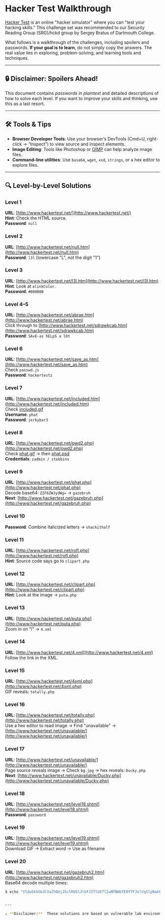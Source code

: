 # Hacker Test Walkthrough

[Hacker Test](http://www.hackertest.net/) is an online "hacker simulator" where you can "test your hacking skills." This challenge set was recommended to our Security Reading Group (SRG)/hckd group by Sergey Bratus of Dartmouth College.

What follows is a walkthrough of the challenges, including spoilers and passwords. **If your goal is to learn**, do not simply copy the answers. The real value lies in exploring, problem-solving, and learning tools and techniques.

---

## 🔒 Disclaimer: Spoilers Ahead!

This document contains *passwords in plaintext* and detailed descriptions of how to solve each level. If you want to improve your skills and thinking, use this as a last resort.

---

## 🛠️ Tools & Tips

- **Browser Developer Tools**: Use your browser’s DevTools (Cmd+U, right-click → “Inspect”) to view source and inspect elements.
- **Image Editing**: Tools like Photoshop or [GIMP](https://www.gimp.org/) can help analyze image files.
- **Command-line utilities**: Use `base64`, `wget`, `xxd`, `strings`, or a hex editor to explore files.

---

## 🔍 Level-by-Level Solutions

### Level 1
**URL**: [http://www.hackertest.net/](http://www.hackertest.net/)  
**Hint**: Check the HTML source.  
**Password**: `null`

### Level 2
**URL**: [http://www.hackertest.net/null.htm](http://www.hackertest.net/null.htm)  
**Password**: `l3l` (lowercase "L", not the digit "1")

### Level 3
**URL**: [http://www.hackertest.net/l3l.htm](http://www.hackertest.net/l3l.htm)  
**Hint**: Look at `alinkColor`.  
**Password**: `#000000`

### Level 4–5
**URL**: [http://www.hackertest.net/abrae.htm](http://www.hackertest.net/abrae.htm)  
Click through to [http://www.hackertest.net/sdrawkcab.htm](http://www.hackertest.net/sdrawkcab.htm)  
**Password**: `SAvE-as hELpS a lOt`

### Level 6
**URL**: [http://www.hackertest.net/save_as.htm](http://www.hackertest.net/save_as.htm)  
Check `passwd.js`  
**Password**: `hackertestz`

### Level 7
**URL**: [http://www.hackertest.net/included.htm](http://www.hackertest.net/included.htm)  
Check [included.gif](http://www.hackertest.net/images/included.gif)  
**Username**: `phat`  
**Password**: `jerkybar3`

### Level 8
**URL**: [http://www.hackertest.net/pwd2.php](http://www.hackertest.net/pwd2.php)  
Check [phat.gif](http://www.hackertest.net/images/phat.gif) → then [phat.psd](http://www.hackertest.net/images/phat.psd)  
**Credentials**: `zadmin / stebbins`

### Level 9
**URL**: [http://www.hackertest.net/phat.php](http://www.hackertest.net/phat.php)  
Decode base64: `Z2F6ZWJydWg=` → `gazebruh`  
**Next**: [http://www.hackertest.net/gazebruh.php](http://www.hackertest.net/gazebruh.php)

### Level 10
**Password**: Combine italicized letters → `shackithalf`

### Level 11
**URL**: [http://www.hackertest.net/rofl.php](http://www.hackertest.net/rofl.php)  
**Hint**: Source code says go to `clipart.php`

### Level 12
**URL**: [http://www.hackertest.net/clipart.php](http://www.hackertest.net/clipart.php)  
**Hint**: Look at the image → `puta.php`

### Level 13
**URL**: [http://www.hackertest.net/puta.php](http://www.hackertest.net/puta.php)  
Zoom in on "l" → `4.xml`

### Level 14
**URL**: [http://www.hackertest.net/4.xml](http://www.hackertest.net/4.xml)  
Follow the link in the XML.

### Level 15
**URL**: [http://www.hackertest.net/4xml.php](http://www.hackertest.net/4xml.php)  
GIF reveals: `totally.php`

### Level 16
**URL**: [http://www.hackertest.net/totally.php](http://www.hackertest.net/totally.php)  
Use a hex editor to read image → Find "unavailable" → [http://www.hackertest.net/unavailable/](http://www.hackertest.net/unavailable/)

### Level 17
**URL**: [http://www.hackertest.net/unavailable/](http://www.hackertest.net/unavailable/)  
Page source reveals image → Check `bg.jpg` → hex reveals: `Ducky.php`  
**Next**: [http://www.hackertest.net/unavailable/Ducky.php](http://www.hackertest.net/unavailable/Ducky.php)

### Level 18
**URL**: [http://www.hackertest.net/level18.shtml](http://www.hackertest.net/level18.shtml)  
**Password**: `password`

### Level 19
**URL**: [http://www.hackertest.net/level19.shtml](http://www.hackertest.net/level19.shtml)  
Download GIF → Extract word → Use as filename

### Level 20
**URL**: [http://www.hackertest.net/gazebruh2.htm](http://www.hackertest.net/gazebruh2.htm)  
Base64 decode multiple times:

```bash
$ echo "VldwSk5Gb3lVa2hQUjJSclRUSlJlbFJITlU5TlIwNTBWbTE0YTFJelVqSlpNakF4WWtkT2NFNVlWbUZYUmtZeVYycEtTbG95U25SUFZFNU5Xbm93T1QwOT09" | base64 -D


---

⚠️ **Disclaimer:**  These solutions are based on vulnerable lab environments designed for legal security training.
